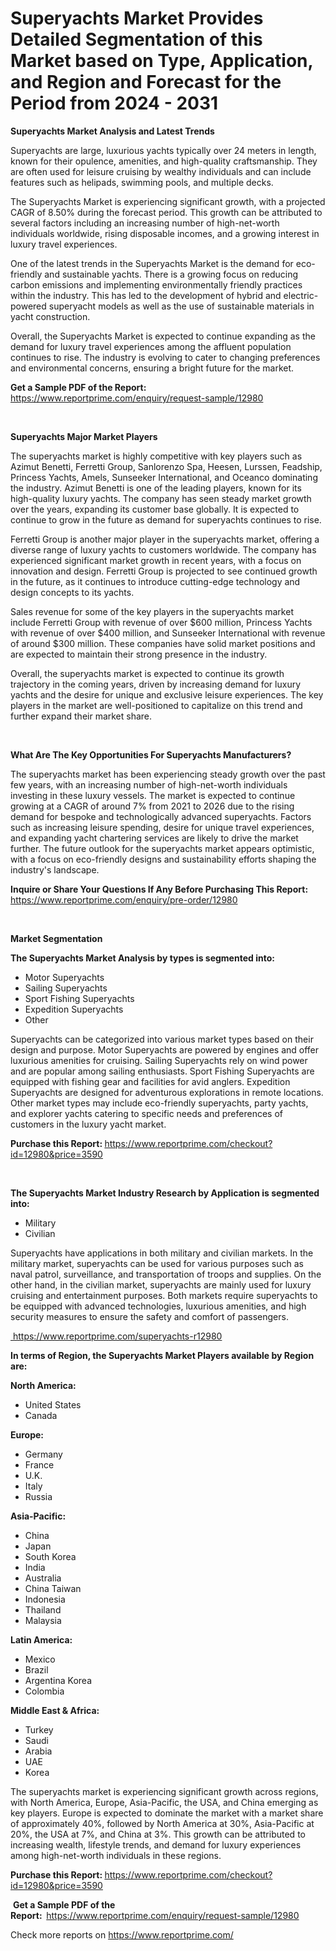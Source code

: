 <p><h1>Superyachts Market Provides Detailed Segmentation of this Market based on Type, Application, and Region and Forecast for the Period from 2024 - 2031</h1></p><p><strong>Superyachts Market Analysis and Latest Trends</strong></p>
<p><p>Superyachts are large, luxurious yachts typically over 24 meters in length, known for their opulence, amenities, and high-quality craftsmanship. They are often used for leisure cruising by wealthy individuals and can include features such as helipads, swimming pools, and multiple decks.</p><p>The Superyachts Market is experiencing significant growth, with a projected CAGR of 8.50% during the forecast period. This growth can be attributed to several factors including an increasing number of high-net-worth individuals worldwide, rising disposable incomes, and a growing interest in luxury travel experiences.</p><p>One of the latest trends in the Superyachts Market is the demand for eco-friendly and sustainable yachts. There is a growing focus on reducing carbon emissions and implementing environmentally friendly practices within the industry. This has led to the development of hybrid and electric-powered superyacht models as well as the use of sustainable materials in yacht construction.</p><p>Overall, the Superyachts Market is expected to continue expanding as the demand for luxury travel experiences among the affluent population continues to rise. The industry is evolving to cater to changing preferences and environmental concerns, ensuring a bright future for the market.</p></p>
<p><strong>Get a Sample PDF of the Report:&nbsp;</strong> <a href="https://www.reportprime.com/enquiry/request-sample/12980">https://www.reportprime.com/enquiry/request-sample/12980</a></p>
<p>&nbsp;</p>
<p><strong>Superyachts Major Market Players</strong></p>
<p><p>The superyachts market is highly competitive with key players such as Azimut Benetti, Ferretti Group, Sanlorenzo Spa, Heesen, Lurssen, Feadship, Princess Yachts, Amels, Sunseeker International, and Oceanco dominating the industry. Azimut Benetti is one of the leading players, known for its high-quality luxury yachts. The company has seen steady market growth over the years, expanding its customer base globally. It is expected to continue to grow in the future as demand for superyachts continues to rise.</p><p>Ferretti Group is another major player in the superyachts market, offering a diverse range of luxury yachts to customers worldwide. The company has experienced significant market growth in recent years, with a focus on innovation and design. Ferretti Group is projected to see continued growth in the future, as it continues to introduce cutting-edge technology and design concepts to its yachts.</p><p>Sales revenue for some of the key players in the superyachts market include Ferretti Group with revenue of over $600 million, Princess Yachts with revenue of over $400 million, and Sunseeker International with revenue of around $300 million. These companies have solid market positions and are expected to maintain their strong presence in the industry.</p><p>Overall, the superyachts market is expected to continue its growth trajectory in the coming years, driven by increasing demand for luxury yachts and the desire for unique and exclusive leisure experiences. The key players in the market are well-positioned to capitalize on this trend and further expand their market share.</p></p>
<p>&nbsp;</p>
<p><strong>What Are The Key Opportunities For Superyachts Manufacturers?</strong></p>
<p><p>The superyachts market has been experiencing steady growth over the past few years, with an increasing number of high-net-worth individuals investing in these luxury vessels. The market is expected to continue growing at a CAGR of around 7% from 2021 to 2026 due to the rising demand for bespoke and technologically advanced superyachts. Factors such as increasing leisure spending, desire for unique travel experiences, and expanding yacht chartering services are likely to drive the market further. The future outlook for the superyachts market appears optimistic, with a focus on eco-friendly designs and sustainability efforts shaping the industry's landscape.</p></p>
<p><strong>Inquire or Share Your Questions If Any Before Purchasing This Report:</strong> <a href="https://www.reportprime.com/enquiry/pre-order/12980">https://www.reportprime.com/enquiry/pre-order/12980</a></p>
<p>&nbsp;</p>
<p><strong>Market Segmentation</strong></p>
<p><strong>The Superyachts Market Analysis by types is segmented into:</strong></p>
<p><ul><li>Motor Superyachts</li><li>Sailing Superyachts</li><li>Sport Fishing Superyachts</li><li>Expedition Superyachts</li><li>Other</li></ul></p>
<p><p>Superyachts can be categorized into various market types based on their design and purpose. Motor Superyachts are powered by engines and offer luxurious amenities for cruising. Sailing Superyachts rely on wind power and are popular among sailing enthusiasts. Sport Fishing Superyachts are equipped with fishing gear and facilities for avid anglers. Expedition Superyachts are designed for adventurous explorations in remote locations. Other market types may include eco-friendly superyachts, party yachts, and explorer yachts catering to specific needs and preferences of customers in the luxury yacht market.</p></p>
<p><strong>Purchase this Report:&nbsp;</strong><a href="https://www.reportprime.com/checkout?id=12980&price=3590">https://www.reportprime.com/checkout?id=12980&price=3590</a></p>
<p>&nbsp;</p>
<p><strong>The Superyachts Market Industry Research by Application is segmented into:</strong></p>
<p><ul><li>Military</li><li>Civilian</li></ul></p>
<p><p>Superyachts have applications in both military and civilian markets. In the military market, superyachts can be used for various purposes such as naval patrol, surveillance, and transportation of troops and supplies. On the other hand, in the civilian market, superyachts are mainly used for luxury cruising and entertainment purposes. Both markets require superyachts to be equipped with advanced technologies, luxurious amenities, and high security measures to ensure the safety and comfort of passengers.</p></p>
<p><a href="https://www.reportprime.com/superyachts-r12980">&nbsp;https://www.reportprime.com/superyachts-r12980</a></p>
<p><strong>In terms of Region, the Superyachts Market Players available by Region are:</strong></p>
<p>
    <p> <strong> North America: </strong>
        <ul>
            <li>United States</li>
            <li>Canada</li>
        </ul>
        </p> 
    <p> <strong> Europe: </strong>
        <ul>
            <li>Germany</li>
            <li>France</li>
            <li>U.K.</li>
            <li>Italy</li>
            <li>Russia</li>
        </ul>
        </p> 
    <p> <strong> Asia-Pacific: </strong>
        <ul>
            <li>China</li>
            <li>Japan</li>
            <li>South Korea</li>
            <li>India</li>
            <li>Australia</li>
            <li>China Taiwan</li>
            <li>Indonesia</li>
            <li>Thailand</li>
            <li>Malaysia</li>
        </ul>
        </p> 
    <p> <strong> Latin America: </strong>
        <ul>
            <li>Mexico</li>
            <li>Brazil</li>
            <li>Argentina Korea</li>
            <li>Colombia</li>
        </ul>
        </p> 
    <p> <strong> Middle East & Africa: </strong>
        <ul>
            <li>Turkey</li>
            <li>Saudi</li>
            <li>Arabia</li>
            <li>UAE</li>
            <li>Korea</li>
        </ul>
    </p>
    </p>
<p><p>The superyachts market is experiencing significant growth across regions, with North America, Europe, Asia-Pacific, the USA, and China emerging as key players. Europe is expected to dominate the market with a market share of approximately 40%, followed by North America at 30%, Asia-Pacific at 20%, the USA at 7%, and China at 3%. This growth can be attributed to increasing wealth, lifestyle trends, and demand for luxury experiences among high-net-worth individuals in these regions.</p></p>
<p><strong>Purchase this Report: </strong><a href="https://www.reportprime.com/checkout?id=12980&price=3590">https://www.reportprime.com/checkout?id=12980&price=3590</a></p>
<p>&nbsp;<strong>Get a Sample PDF of the Report:&nbsp;&nbsp;</strong><a href="https://www.reportprime.com/enquiry/request-sample/12980">https://www.reportprime.com/enquiry/request-sample/12980</a></p>
<p><strong></strong></p>
<p>Check more reports on <a href="https://www.reportprime.com/">https://www.reportprime.com/</a></p>